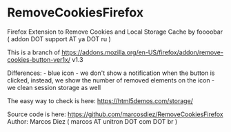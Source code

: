 # RemoveCookiesFirefox
Firefox Extension to Remove Cookies and Local Storage Cache by foooobar ( addon DOT support AT ya DOT ru )

This is a branch of https://addons.mozilla.org/en-US/firefox/addon/remove-cookies-button-ver1x/ v1.3

Differences:
    - blue icon
    - we don't show a notification when the button is clicked, instead, we show the number of removed elements on the icon
    - we clean session storage as well

The easy way to check is here: https://html5demos.com/storage/

Source code is here: https://github.com/marcosdiez/RemoveCookiesFirefox
Author: Marcos Diez ( marcos AT unitron DOT com DOT br )
